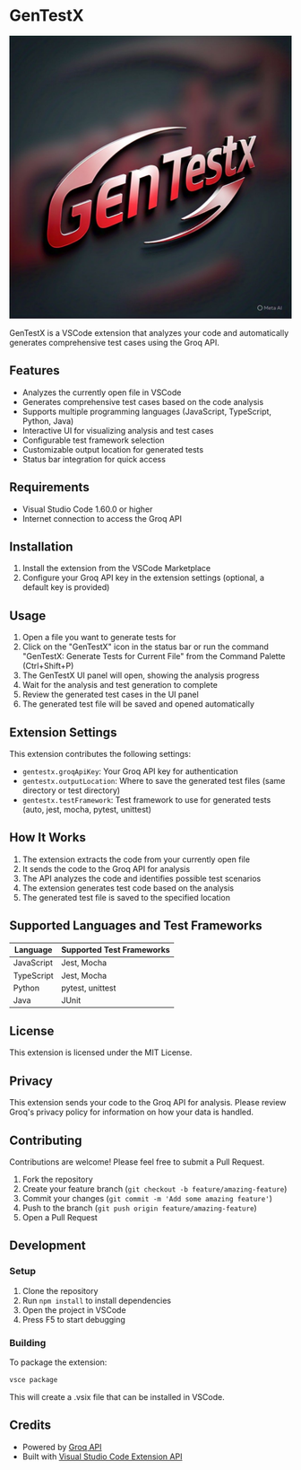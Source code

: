 # GenTestX

![GenTestX Logo](media/icon.jpg)

GenTestX is a VSCode extension that analyzes your code and automatically generates comprehensive test cases using the Groq API.

## Features

- Analyzes the currently open file in VSCode
- Generates comprehensive test cases based on the code analysis
- Supports multiple programming languages (JavaScript, TypeScript, Python, Java)
- Interactive UI for visualizing analysis and test cases
- Configurable test framework selection
- Customizable output location for generated tests
- Status bar integration for quick access

## Requirements

- Visual Studio Code 1.60.0 or higher
- Internet connection to access the Groq API

## Installation

1. Install the extension from the VSCode Marketplace
2. Configure your Groq API key in the extension settings (optional, a default key is provided)

## Usage

1. Open a file you want to generate tests for
2. Click on the "GenTestX" icon in the status bar or run the command "GenTestX: Generate Tests for Current File" from the Command Palette (Ctrl+Shift+P)
3. The GenTestX UI panel will open, showing the analysis progress
4. Wait for the analysis and test generation to complete
5. Review the generated test cases in the UI panel
6. The generated test file will be saved and opened automatically

## Extension Settings

This extension contributes the following settings:

* `gentestx.groqApiKey`: Your Groq API key for authentication
* `gentestx.outputLocation`: Where to save the generated test files (same directory or test directory)
* `gentestx.testFramework`: Test framework to use for generated tests (auto, jest, mocha, pytest, unittest)

## How It Works

1. The extension extracts the code from your currently open file
2. It sends the code to the Groq API for analysis
3. The API analyzes the code and identifies possible test scenarios
4. The extension generates test code based on the analysis
5. The generated test file is saved to the specified location

## Supported Languages and Test Frameworks

| Language | Supported Test Frameworks |
|----------|---------------------------|
| JavaScript | Jest, Mocha |
| TypeScript | Jest, Mocha |
| Python | pytest, unittest |
| Java | JUnit |

## License

This extension is licensed under the MIT License.

## Privacy

This extension sends your code to the Groq API for analysis. Please review Groq's privacy policy for information on how your data is handled.

## Contributing

Contributions are welcome! Please feel free to submit a Pull Request.

1. Fork the repository
2. Create your feature branch (`git checkout -b feature/amazing-feature`)
3. Commit your changes (`git commit -m 'Add some amazing feature'`)
4. Push to the branch (`git push origin feature/amazing-feature`)
5. Open a Pull Request

## Development

### Setup

1. Clone the repository
2. Run `npm install` to install dependencies
3. Open the project in VSCode
4. Press F5 to start debugging

### Building

To package the extension:

```bash
vsce package
```

This will create a .vsix file that can be installed in VSCode.

## Credits

- Powered by [Groq API](https://groq.com/)
- Built with [Visual Studio Code Extension API](https://code.visualstudio.com/api)
